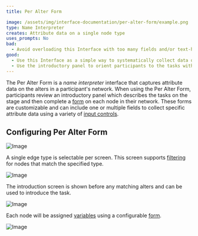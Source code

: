 ```yaml
---
title: Per Alter Form

image: /assets/img/interface-documentation/per-alter-form/example.png
type: Name Interpreter
creates: Attribute data on a single node type
uses_prompts: No
bad:
  - Avoid overloading this Interface with too many fields and/or text-heavy prompts. Instead, consider taking advantage of other more interactive Interfaces, such as the [Categorical Bin](/en/desktop/interface-documentation/categorical-bin) and [Ordinal Bin](/en/desktop/interface-documentation/ordinal-bin), to ease participant burden.
good:
  - Use this Interface as a simple way to systematically collect data on alters.
  - Use the introductory panel to orient participants to the tasks within the form they will complete for each alter.
---
```


The Per Alter Form is a _name interpreter_ interface that captures attribute data on the alters in a participant's network. When using the Per Alter Form, participants review an introductory panel which describes the tasks on the stage and then complete a [form](/en/desktop/key-concepts/forms) on each node in their network. These forms are customizable and can include one or multiple fields to collect specific attribute data using a variety of [input controls](/en/desktop/key-concepts/input-controls).

## Configuring Per Alter Form

![Image](/assets/img/interface-documentation/per-alter-form/add-screen.png)

A single edge type is selectable per screen. This screen supports [filtering](/en/desktop/key-concepts/network-filtering) for nodes that match the specified type.

![Image](/assets/img/interface-documentation/per-alter-form/architect-node-type.png)

The introduction screen is shown before any matching alters and can be used to introduce the task.

![Image](/assets/img/interface-documentation/per-alter-form/architect-intro.png)

Each node will be assigned [variables](/en/desktop/reference/variable-types) using a configurable [form](/en/desktop/key-concepts/forms).

![Image](/assets/img/interface-documentation/per-alter-form/architect-form.png)
